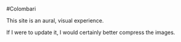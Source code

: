 #Colombari

This site is an aural, visual experience.

If I were to update it, I would certainly better compress the images.
